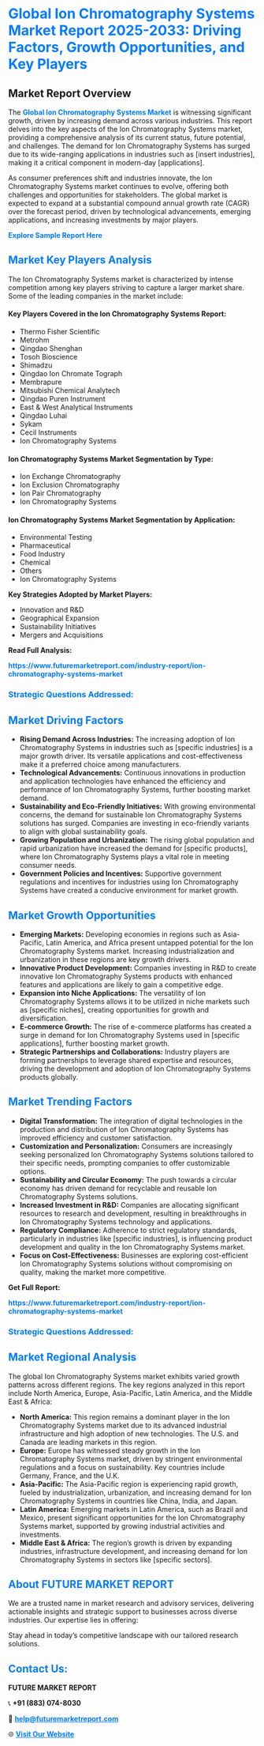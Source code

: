 <h1 style="color: #007BFF;">Global Ion Chromatography Systems Market Report 2025-2033: Driving Factors, Growth Opportunities, and Key Players</h1>

<section id="overview">
<h2>Market Report Overview</h2>
<p>The <a href="https://www.futuremarketreport.com/industry-report/ion-chromatography-systems-market" style="color: #007BFF; text-decoration: none;"><strong>Global Ion Chromatography Systems Market</strong></a> is witnessing significant growth, driven by increasing demand across various industries. This report delves into the key aspects of the Ion Chromatography Systems market, providing a comprehensive analysis of its current status, future potential, and challenges. The demand for Ion Chromatography Systems has surged due to its wide-ranging applications in industries such as [insert industries], making it a critical component in modern-day [applications].</p>
<p>As consumer preferences shift and industries innovate, the Ion Chromatography Systems market continues to evolve, offering both challenges and opportunities for stakeholders. The global market is expected to expand at a substantial compound annual growth rate (CAGR) over the forecast period, driven by technological advancements, emerging applications, and increasing investments by major players.</p>
</section>

<section id="overview">
<p><a href="https://www.futuremarketreport.com/request-sample/reportId=100847" style="color: #007BFF; text-decoration: none;"><strong>Explore Sample Report Here</strong></a></p>
</section>

<section id="key-players">
<h2 style="color: #007BFF;">Market Key Players Analysis</h2>
<p>The Ion Chromatography Systems market is characterized by intense competition among key players striving to capture a larger market share. Some of the leading companies in the market include:</p>
<h4>Key Players Covered in the Ion Chromatography Systems Report:</h4>
<ul><li>Thermo Fisher Scientific</li><li>Metrohm</li><li>Qingdao Shenghan</li><li>Tosoh Bioscience</li><li>Shimadzu</li><li>Qingdao Ion Chromate Tograph</li><li>Membrapure</li><li>Mitsubishi Chemical Analytech</li><li>Qingdao Puren Instrument</li><li>East &amp; West Analytical Instruments</li><li>Qingdao Luhai</li><li>Sykam</li><li>Cecil Instruments</li><li>Ion Chromatography Systems</li></ul>
<h4>Ion Chromatography Systems Market Segmentation by Type:</h4>
<ul><li>Ion Exchange Chromatography</li><li>Ion Exclusion Chromatography</li><li>Ion Pair Chromatography</li><li>Ion Chromatography Systems</li></ul>

<h4>Ion Chromatography Systems Market Segmentation by Application:</h4>
<ul><li>Environmental Testing</li><li>Pharmaceutical</li><li>Food Industry</li><li>Chemical</li><li>Others</li><li>Ion Chromatography Systems</li></ul>
<p><strong>Key Strategies Adopted by Market Players:</strong></p>
<ul>
<li>Innovation and R&D</li>
<li>Geographical Expansion</li>
<li>Sustainability Initiatives</li>
<li>Mergers and Acquisitions</li>
</ul>
</section>

<section>
<p><strong>Read Full Analysis: </strong></p><a href="https://www.futuremarketreport.com/industry-report/ion-chromatography-systems-market" style="color: #007BFF; text-decoration: none;"><strong>https://www.futuremarketreport.com/industry-report/ion-chromatography-systems-market</strong></a>
<h3 style="color: #007BFF;">Strategic Questions Addressed:</h3>
</section>

<section id="driving-factors">
<h2 style="color: #007BFF;">Market Driving Factors</h2>
<ul>
<li><strong>Rising Demand Across Industries:</strong> The increasing adoption of Ion Chromatography Systems in industries such as [specific industries] is a major growth driver. Its versatile applications and cost-effectiveness make it a preferred choice among manufacturers.</li>
<li><strong>Technological Advancements:</strong> Continuous innovations in production and application technologies have enhanced the efficiency and performance of Ion Chromatography Systems, further boosting market demand.</li>
<li><strong>Sustainability and Eco-Friendly Initiatives:</strong> With growing environmental concerns, the demand for sustainable Ion Chromatography Systems solutions has surged. Companies are investing in eco-friendly variants to align with global sustainability goals.</li>
<li><strong>Growing Population and Urbanization:</strong> The rising global population and rapid urbanization have increased the demand for [specific products], where Ion Chromatography Systems plays a vital role in meeting consumer needs.</li>
<li><strong>Government Policies and Incentives:</strong> Supportive government regulations and incentives for industries using Ion Chromatography Systems have created a conducive environment for market growth.</li>
</ul>
</section>

<section id="growth-opportunities">
<h2 style="color: #007BFF;">Market Growth Opportunities</h2>
<ul>
<li><strong>Emerging Markets:</strong> Developing economies in regions such as Asia-Pacific, Latin America, and Africa present untapped potential for the Ion Chromatography Systems market. Increasing industrialization and urbanization in these regions are key growth drivers.</li>
<li><strong>Innovative Product Development:</strong> Companies investing in R&D to create innovative Ion Chromatography Systems products with enhanced features and applications are likely to gain a competitive edge.</li>
<li><strong>Expansion into Niche Applications:</strong> The versatility of Ion Chromatography Systems allows it to be utilized in niche markets such as [specific niches], creating opportunities for growth and diversification.</li>
<li><strong>E-commerce Growth:</strong> The rise of e-commerce platforms has created a surge in demand for Ion Chromatography Systems used in [specific applications], further boosting market growth.</li>
<li><strong>Strategic Partnerships and Collaborations:</strong> Industry players are forming partnerships to leverage shared expertise and resources, driving the development and adoption of Ion Chromatography Systems products globally.</li>
</ul>
</section>

<section id="trending-factors">
<h2 style="color: #007BFF;">Market Trending Factors</h2>
<ul>
<li><strong>Digital Transformation:</strong> The integration of digital technologies in the production and distribution of Ion Chromatography Systems has improved efficiency and customer satisfaction.</li>
<li><strong>Customization and Personalization:</strong> Consumers are increasingly seeking personalized Ion Chromatography Systems solutions tailored to their specific needs, prompting companies to offer customizable options.</li>
<li><strong>Sustainability and Circular Economy:</strong> The push towards a circular economy has driven demand for recyclable and reusable Ion Chromatography Systems solutions.</li>
<li><strong>Increased Investment in R&D:</strong> Companies are allocating significant resources to research and development, resulting in breakthroughs in Ion Chromatography Systems technology and applications.</li>
<li><strong>Regulatory Compliance:</strong> Adherence to strict regulatory standards, particularly in industries like [specific industries], is influencing product development and quality in the Ion Chromatography Systems market.</li>
<li><strong>Focus on Cost-Effectiveness:</strong> Businesses are exploring cost-efficient Ion Chromatography Systems solutions without compromising on quality, making the market more competitive.</li>
</ul>
</section>

<section>
<p><strong>Get Full Report: </strong></p><a href="https://www.futuremarketreport.com/industry-report/ion-chromatography-systems-market" style="color: #007BFF; text-decoration: none;"><strong>https://www.futuremarketreport.com/industry-report/ion-chromatography-systems-market</strong></a>
<h3 style="color: #007BFF;">Strategic Questions Addressed:</h3>
</section>


<section id="regional-analysis">
<h2 style="color: #007BFF;">Market Regional Analysis</h2>
<p>The global Ion Chromatography Systems market exhibits varied growth patterns across different regions. The key regions analyzed in this report include North America, Europe, Asia-Pacific, Latin America, and the Middle East & Africa:</p>
<ul>
<li><strong>North America:</strong> This region remains a dominant player in the Ion Chromatography Systems market due to its advanced industrial infrastructure and high adoption of new technologies. The U.S. and Canada are leading markets in this region.</li>
<li><strong>Europe:</strong> Europe has witnessed steady growth in the Ion Chromatography Systems market, driven by stringent environmental regulations and a focus on sustainability. Key countries include Germany, France, and the U.K.</li>
<li><strong>Asia-Pacific:</strong> The Asia-Pacific region is experiencing rapid growth, fueled by industrialization, urbanization, and increasing demand for Ion Chromatography Systems in countries like China, India, and Japan.</li>
<li><strong>Latin America:</strong> Emerging markets in Latin America, such as Brazil and Mexico, present significant opportunities for the Ion Chromatography Systems market, supported by growing industrial activities and investments.</li>
<li><strong>Middle East & Africa:</strong> The region’s growth is driven by expanding industries, infrastructure development, and increasing demand for Ion Chromatography Systems in sectors like [specific sectors].</li>
</ul>
</section>

<footer>
<h2 style="color: #007BFF;">About FUTURE MARKET REPORT</h2>
<p>We are a trusted name in market research and advisory services, delivering actionable insights and strategic support to businesses across diverse industries. Our expertise lies in offering:</p>

<p>Stay ahead in today’s competitive landscape with our tailored research solutions.</p>

<h2 style="color: #007BFF;">Contact Us:</h2>
<p><strong>FUTURE MARKET REPORT</strong></p>
<p>📞 <strong>+91 (883) 074-8030</strong></p>
<p>📧 <strong><a href="mailto:help@futuremarketreport.com" style="color: #007BFF;">help@futuremarketreport.com</a></strong></p>
<p>🌐 <strong><a href="https://www.futuremarketreport.com/" style="color: #007BFF;">Visit Our Website</a></strong></p>
</footer>